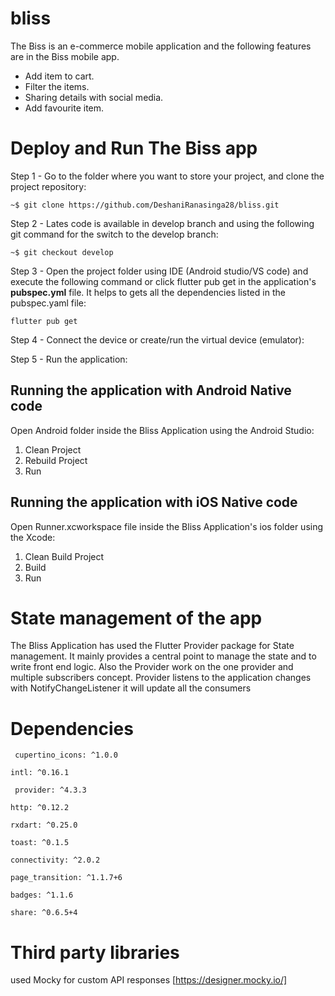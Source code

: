# bliss

The Biss is an e-commerce mobile application and the following features are in the Biss mobile app.
- Add item to cart.
- Filter the items.
- Sharing details with social media.
- Add favourite item.

# Deploy and Run The Biss app

Step 1 - Go to the folder where you want to store your project, and clone the project repository:

` ~$ git clone https://github.com/DeshaniRanasinga28/bliss.git `

Step 2 - Lates code is available in develop branch and using the following git command for the switch to the develop branch:

` ~$ git checkout develop `

Step 3 - Open the project folder using IDE (Android studio/VS code) and execute the following command or click flutter pub get in the application's **pubspec.yml** file. It helps to gets all the dependencies listed in the pubspec.yaml file:

`flutter pub get`

Step 4 - Connect the device or create/run the virtual device (emulator):

Step 5 - Run the application:

## Running the application with Android Native code

Open Android folder inside the Bliss Application using the Android Studio:
1. Clean Project
2. Rebuild Project
3. Run

## Running the application with iOS Native code

Open Runner.xcworkspace file inside the Bliss Application's ios folder using the Xcode: 
1. Clean Build Project
2. Build
3. Run

# State management of the app
The  Bliss Application has used the Flutter Provider package for State management. It mainly provides a central point to manage the state and to write front end logic. Also the Provider work on the one provider and multiple subscribers concept. Provider listens to the application changes with NotifyChangeListener it will update all the consumers

# Dependencies
`  cupertino_icons: ^1.0.0 `

` intl: ^0.16.1 `

`  provider: ^4.3.3 `

` http: ^0.12.2 `

` rxdart: ^0.25.0 `

` toast: ^0.1.5 `

` connectivity: ^2.0.2 `

` page_transition: ^1.1.7+6 `

` badges: ^1.1.6 `

`share: ^0.6.5+4 `

# Third party libraries
used Mocky for custom API responses 
[https://designer.mocky.io/]


